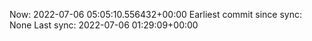 Now: 2022-07-06 05:05:10.556432+00:00 Earliest commit since sync: None Last sync: 2022-07-06 01:29:09+00:00
